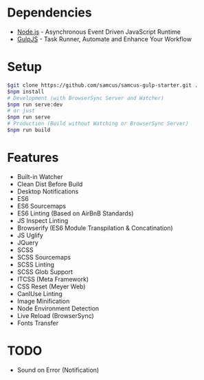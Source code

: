 # Dependencies
- [Node.js](https://nodejs.org/en/) - Asynchronous Event Driven JavaScript Runtime
- [GulpJS](http://gulpjs.com/) - Task Runner, Automate and Enhance Your Workflow

# Setup
```bash
$git clone https://github.com/samcus/samcus-gulp-starter.git .
$npm install
# Development (with BrowserSync Server and Watcher)
$npm run serve:dev
# or just
$npm run serve
# Production (Build without Watching or BrowserSync Server)
$npm run build
```

# Features
- Built-in Watcher
- Clean Dist Before Build
- Desktop Notifications
- ES6
- ES6 Sourcemaps
- ES6 Linting (Based on AirBnB Standards)
- JS Inspect Linting
- Browserify (ES6 Module Transpilation & Concatination)
- JS Uglify
- JQuery
- SCSS
- SCSS Sourcemaps
- SCSS Linting
- SCSS Glob Support
- ITCSS (Meta Framework)
- CSS Reset (Meyer Web)
- CanIUse Linting
- Image Minification
- Node Environment Detection
- Live Reload (BrowserSync)
- Fonts Transfer

# TODO
- Sound on Error (Notification)
